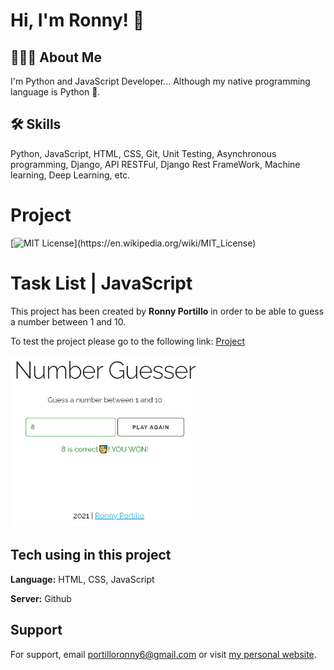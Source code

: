 # Hi, I'm Ronny! 👋

## 👨🏾‍💻 About Me

I'm Python and JavaScript Developer... Although my native programming language is Python 🐍.

## 🛠 Skills

Python, JavaScript, HTML, CSS, Git, Unit Testing, Asynchronous programming, Django, API RESTFul, Django Rest FrameWork, Machine learning, Deep Learning, etc.

# Project

[![MIT License](https://img.shields.io/apm/l/atomic-design-ui.svg?)](https://en.wikipedia.org/wiki/MIT_License)

# Task List | JavaScript

This project has been created by **Ronny Portillo** in order to be able to guess a number between 1 and 10.

To test the project please go to the following link: <a href="https://portilloronny6.github.io/numberguesser-js/" target="_blank">Project</a>

<img src="Screenshot_1.png" alt="project" style="width: 60% !important">

## Tech using in this project

**Language:** HTML, CSS, JavaScript

**Server:** Github

## Support

For support, email portilloronny6@gmail.com or visit <a href="https://portilloronny6.github.io/website/" target="_blank">my personal website</a>.
